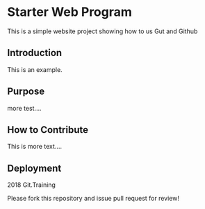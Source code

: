 # Starter Web Program

This is a simple website project
showing how to us Gut and Github

## Introduction

This is an example.

## Purpose

more test....

## How to Contribute

This is more text....

## Deployment

2018 Git.Training

Please fork this repository and issue pull request for review!